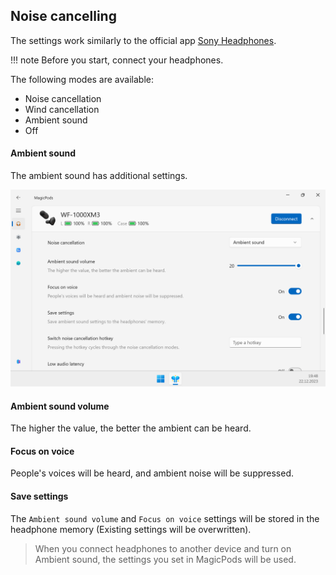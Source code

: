 ## Noise cancelling

The settings work similarly to the official app [Sony Headphones](https://play.google.com/store/apps/details?id=com.sony.songpal.mdr).


!!! note
    Before you start, connect your headphones.


The following modes are available:

- Noise cancellation
- Wind cancellation
- Ambient sound
- Off 

#### Ambient sound

The ambient sound has additional settings.

![](../media/screenshots/headphones-ambient-sound.png)

#### Ambient sound volume

The higher the value, the better the ambient сап be heard. 

#### Focus on voice

People's voices will be heard, and ambient noise will be suppressed. 

#### Save settings 

The `Ambient sound volume` and `Focus on voice` settings will be stored in the headphone memory (Existing settings will be overwritten).

> When you connect headphones to another device and turn on Ambient sound, the settings you set in MagicPods will be used.